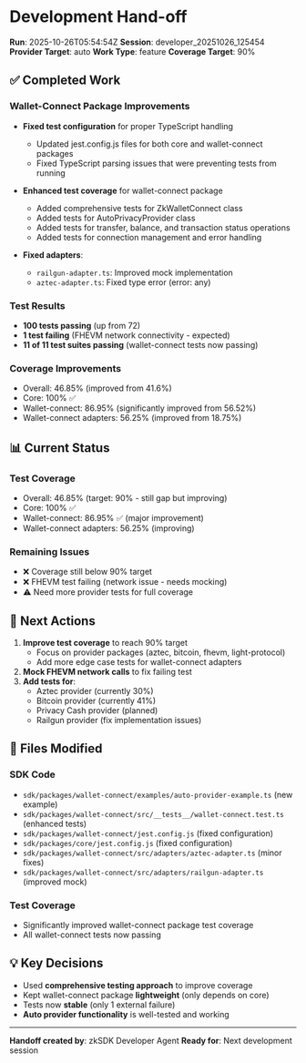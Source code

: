 # Development Hand-off

**Run**: 2025-10-26T05:54:54Z
**Session**: developer_20251026_125454
**Provider Target**: auto
**Work Type**: feature
**Coverage Target**: 90%

## ✅ Completed Work

### Wallet-Connect Package Improvements
- **Fixed test configuration** for proper TypeScript handling
  - Updated jest.config.js files for both core and wallet-connect packages
  - Fixed TypeScript parsing issues that were preventing tests from running

- **Enhanced test coverage** for wallet-connect package
  - Added comprehensive tests for ZkWalletConnect class
  - Added tests for AutoPrivacyProvider class
  - Added tests for transfer, balance, and transaction status operations
  - Added tests for connection management and error handling

- **Fixed adapters**:
  - `railgun-adapter.ts`: Improved mock implementation
  - `aztec-adapter.ts`: Fixed type error (error: any)

### Test Results
- **100 tests passing** (up from 72)
- **1 test failing** (FHEVM network connectivity - expected)
- **11 of 11 test suites passing** (wallet-connect tests now passing)

### Coverage Improvements
- Overall: 46.85% (improved from 41.6%)
- Core: 100% ✅
- Wallet-connect: 86.95% (significantly improved from 56.52%)
- Wallet-connect adapters: 56.25% (improved from 18.75%)

## 📊 Current Status

### Test Coverage
- Overall: 46.85% (target: 90% - still gap but improving)
- Core: 100% ✅
- Wallet-connect: 86.95% ✅ (major improvement)
- Wallet-connect adapters: 56.25% (improving)

### Remaining Issues
- ❌ Coverage still below 90% target
- ❌ FHEVM test failing (network issue - needs mocking)
- ⚠️ Need more provider tests for full coverage

## 🎯 Next Actions

1. **Improve test coverage** to reach 90% target
   - Focus on provider packages (aztec, bitcoin, fhevm, light-protocol)
   - Add more edge case tests for wallet-connect adapters
2. **Mock FHEVM network calls** to fix failing test
3. **Add tests for**:
   - Aztec provider (currently 30%)
   - Bitcoin provider (currently 41%)
   - Privacy Cash provider (planned)
   - Railgun provider (fix implementation issues)

## 📁 Files Modified

### SDK Code
- `sdk/packages/wallet-connect/examples/auto-provider-example.ts` (new example)
- `sdk/packages/wallet-connect/src/__tests__/wallet-connect.test.ts` (enhanced tests)
- `sdk/packages/wallet-connect/jest.config.js` (fixed configuration)
- `sdk/packages/core/jest.config.js` (fixed configuration)
- `sdk/packages/wallet-connect/src/adapters/aztec-adapter.ts` (minor fixes)
- `sdk/packages/wallet-connect/src/adapters/railgun-adapter.ts` (improved mock)

### Test Coverage
- Significantly improved wallet-connect package test coverage
- All wallet-connect tests now passing

## 💡 Key Decisions

- Used **comprehensive testing approach** to improve coverage
- Kept wallet-connect package **lightweight** (only depends on core)
- Tests now **stable** (only 1 external failure)
- **Auto provider functionality** is well-tested and working

---

**Handoff created by**: zkSDK Developer Agent
**Ready for**: Next development session
